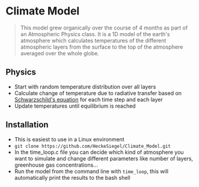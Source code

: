 # Climate Model
> This model grew organically over the course of 4 months as part of an Atmospheric Physics class.
It is a 1D model of the earth's atmosphere which calculates temperatures of the different atmospheric layers from the surface to the top of 
the atmosphere averaged over the whole globe.

## Physics
- Start with random temperature distribution over all layers
- Calculate change of temperature due to radiative transfer based on [Schwarzschild's equation](https://en.wikipedia.org/wiki/Schwarzschild%27s_equation_for_radiative_transfer) for each time step and each layer
- Update temperatures until equilibrium is reached

## Installation
- This is easiest to use in a Linux environment
- `git clone https://github.com/HeckeSiegel/Climate_Model.git`
- In the time_loop.c file you can decide which kind of atmosphere you want to simulate and change different parameters like number of layers,
greenhouse gas concentrations...
- Run the model from the command line with `time_loop`, this will automatically print the results to the bash shell

